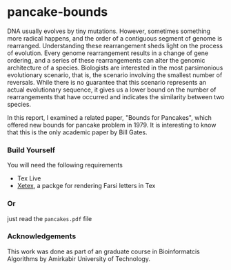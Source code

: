 # pancake-bounds

DNA usually evolves by tiny mutations. However, sometimes something more radical happens, and the order of a contiguous segment of genome is rearranged. Understanding these rearrangement sheds light on the process of evolution. Every genome rearrangement results in a change of gene ordering, and a
series of these rearrangements can alter the genomic architecture of a species. Biologists are interested in the most parsimonious evolutionary scenario,
that is, the scenario involving the smallest number of reversals. While there is
no guarantee that this scenario represents an actual evolutionary sequence, it
gives us a lower bound on the number of rearrangements that have occurred
and indicates the similarity between two species.


In this report, I examined a related paper, "Bounds for Pancakes", which offered new bounds for pancake problem in 1979. It is interesting to know that this is the only academic paper by Bill Gates. 


### Build Yourself
You will need the following requirements
- Tex Live 
- [Xetex](https://www.ctan.org/pkg/xetex), a packge for rendering Farsi letters in Tex
### Or 
just read the `pancakes.pdf` file 

### Acknowledgements 
This work was done as part of an graduate course in Bioinformatcis Algorithms by Amirkabir University of Technology. 

